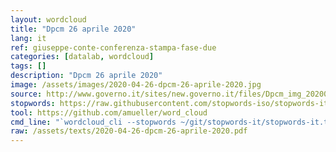 ```yaml
---
layout: wordcloud
title: "Dpcm 26 aprile 2020"
lang: it
ref: giuseppe-conte-conferenza-stampa-fase-due
categories: [datalab, wordcloud]
tags: []
description: "Dpcm 26 aprile 2020"
image: /assets/images/2020-04-26-dpcm-26-aprile-2020.jpg
source: http://www.governo.it/sites/new.governo.it/files/Dpcm_img_20200426.pdf
stopwords: https://raw.githubusercontent.com/stopwords-iso/stopwords-it/master/stopwords-it.txt
tool: https://github.com/amueller/word_cloud
cmd_line: "`wordcloud_cli --stopwords ~/git/stopwords-it/stopwords-it.txt --imagefile 2020-04-26-dpcm-26-aprile-2020.jpg --background black --width 1080 --height 1350 < 2020-04-26-dpcm-26-aprile-2020.txt`"
raw: /assets/texts/2020-04-26-dpcm-26-aprile-2020.pdf
---
```


